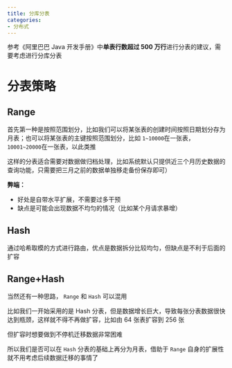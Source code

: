 ```yaml
---
title: 分库分表
categories: 
- 分布式
---
```


参考《阿里巴巴 Java 开发手册》中**单表行数超过 500 万行**进行分表的建议，需要考虑进行分库分表

# 分表策略

## Range

首先第一种是按照范围划分，比如我们可以将某张表的创建时间按照日期划分存为月表；也可以将某张表的主键按照范围划分，比如 `1~10000`在一张表，`10001~20000`在一张表，以此类推

这样的分表适合需要对数据做归档处理，比如系统默认只提供近三个月历史数据的查询功能，只需要把三月之前的数据单独移走备份保存即可）

**弊端：**

- 好处是自带水平扩展，不需要过多干预
- 缺点是可能会出现数据不均匀的情况（比如某个月请求暴增）

## Hash

通过哈希取模的方式进行路由，优点是数据拆分比较均匀，但缺点是不利于后面的扩容

## Range+Hash

当然还有一种思路， `Range` 和 `Hash` 可以混用

比如我们一开始采用的是 Hash 分表，但是数据增长巨大，导致每张分表数据很快达到瓶颈，这样就不得不再做扩容，比如由 64 张表扩容到 256 张

但扩容时想要做到不停机迁移数据非常困难

所以我们是否可以在 `Hash` 分表的基础上再分为月表，借助于 `Range` 自身的扩展性就不用考虑后续数据迁移的事情了

